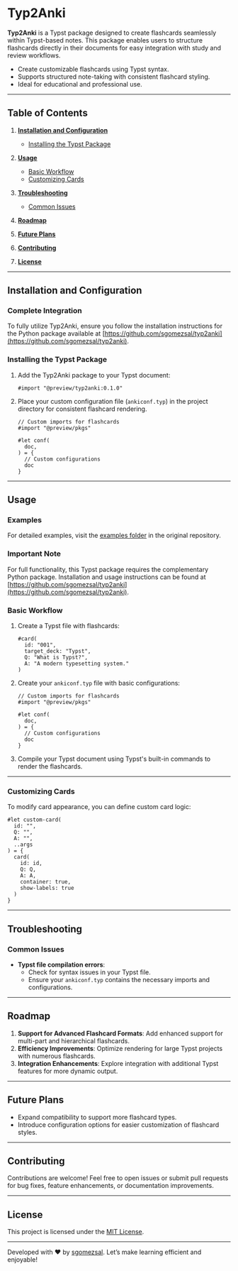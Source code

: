 # Typ2Anki

**Typ2Anki** is a Typst package designed to create flashcards seamlessly within Typst-based notes. This package enables users to structure flashcards directly in their documents for easy integration with study and review workflows.

- Create customizable flashcards using Typst syntax.
- Supports structured note-taking with consistent flashcard styling.
- Ideal for educational and professional use.

---

## Table of Contents

1. **[Installation and Configuration](#installation-and-configuration)**

   - [Installing the Typst Package](#installing-the-typst-package)

2. **[Usage](#usage)**

   - [Basic Workflow](#basic-workflow)
   - [Customizing Cards](#customizing-cards)

3. **[Troubleshooting](#troubleshooting)**

   - [Common Issues](#common-issues)

4. **[Roadmap](#roadmap)**

5. **[Future Plans](#future-plans)**

6. **[Contributing](#contributing)**

7. **[License](#license)**

---

## Installation and Configuration

### Complete Integration

To fully utilize Typ2Anki, ensure you follow the installation instructions for the Python package available at [https://github.com/sgomezsal/typ2anki](https://github.com/sgomezsal/typ2anki).

### Installing the Typst Package

1. Add the Typ2Anki package to your Typst document:

   ```typst
   #import "@preview/typ2anki:0.1.0"
   ```

2. Place your custom configuration file (`ankiconf.typ`) in the project directory for consistent flashcard rendering.

   ```typst
   // Custom imports for flashcards
   #import "@preview/pkgs"

   #let conf(
     doc,
   ) = {
     // Custom configurations
     doc
   }
   ```

---

## Usage

### Examples

For detailed examples, visit the [examples folder](https://github.com/sgomezsal/typ2anki/tree/main/examples) in the original repository.

### Important Note

For full functionality, this Typst package requires the complementary Python package. Installation and usage instructions can be found at [https://github.com/sgomezsal/typ2anki](https://github.com/sgomezsal/typ2anki).

### Basic Workflow

1. Create a Typst file with flashcards:

   ```typst
   #card(
     id: "001",
     target_deck: "Typst",
     Q: "What is Typst?",
     A: "A modern typesetting system."
   )
   ```

2. Create your `ankiconf.typ` file with basic configurations:

   ```typst
   // Custom imports for flashcards
   #import "@preview/pkgs"

   #let conf(
     doc,
   ) = {
     // Custom configurations
     doc
   }
   ```

3. Compile your Typst document using Typst's built-in commands to render the flashcards.

---

### Customizing Cards

To modify card appearance, you can define custom card logic:

```typst
#let custom-card(
  id: "",
  Q: "",
  A: "",
  ..args
) = {
  card(
    id: id,
    Q: Q,
    A: A,
    container: true,
    show-labels: true
  )
}
```

---

## Troubleshooting

### Common Issues

- **Typst file compilation errors**:
  - Check for syntax issues in your Typst file.
  - Ensure your `ankiconf.typ` contains the necessary imports and configurations.

---

## Roadmap

1. **Support for Advanced Flashcard Formats**: Add enhanced support for multi-part and hierarchical flashcards.
2. **Efficiency Improvements**: Optimize rendering for large Typst projects with numerous flashcards.
3. **Integration Enhancements**: Explore integration with additional Typst features for more dynamic output.

---

## Future Plans

- Expand compatibility to support more flashcard types.
- Introduce configuration options for easier customization of flashcard styles.

---

## Contributing

Contributions are welcome! Feel free to open issues or submit pull requests for bug fixes, feature enhancements, or documentation improvements.

---

## License

This project is licensed under the [MIT License](LICENSE).

---

Developed with ❤️ by [sgomezsal](https://github.com/sgomezsal). Let’s make learning efficient and enjoyable!
